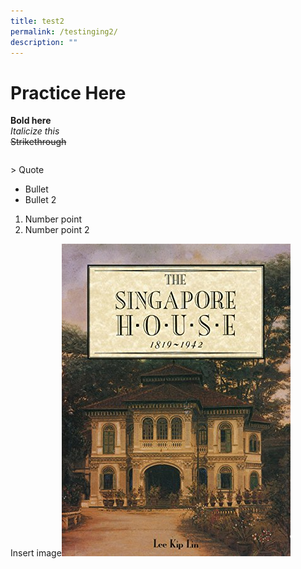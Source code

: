 ```yaml
---
title: test2
permalink: /testinging2/
description: ""
---
```

# Practice Here
**Bold here**<br>
*Italicize this*<br>
~~Strikethrough~~<br>
```

```
&gt; Quote<br>

* Bullet
* Bullet 2

1. Number point
2. Number point 2

Insert image![](/images/The%20Singapore%20house.jpg)